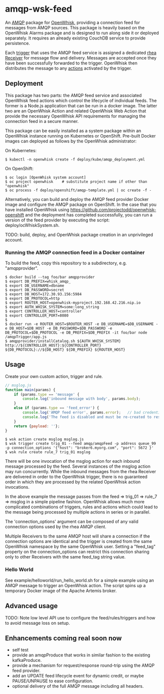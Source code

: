 # amqp-wsk-feed

An [AMQP](https://www.amqp.org/) package for [OpenWhisk](https://github.com/openwhisk/openwhisk), providing a connection feed for messages from AMQP sources.  This package is heavily based on the OpenWhisk Alarms package and is designed to run along side it or deployed separately.  It requires an already existing CouchDB service to provide persistence.

Each [trigger](https://github.com/openwhisk/openwhisk/blob/master/docs/triggers_rules.md) that uses the AMQP feed service is assigned a dedicated [rhea Receiver](https://github.com/grs/rhea#receiver) for message flow and delivery.  Messages are accepted once they have been successfully forwarded to the trigger.  OpenWhisk then distributes the message to any [actions](https://github.com/openwhisk/openwhisk/blob/master/docs/actions.md) activated by the trigger.

## Deployment

This package has two parts: the AMQP feed service and associated OpenWhisk feed actions which control the lifecycle of individual feeds.  The former is a Node.js application that can be run in a docker image.  The latter two are an OpenWhisk Action and related OpenWhisk Web Action that provide the necessary OpenWhisk API requirements for managing the connection feed in a secure manner.

This package can be easily installed as a system package within an OpenWhisk instance running on Kubernetes or OpenShift.  Pre-built Docker images can deployed as follows by the OpenWhisk administrator:

On Kubernetes:

```
$ kubectl -n openwhisk create -f deploy/kube/amqp_deployment.yml
```

On OpenShift:

```
$ oc login [OpenWhisk system account]
$ oc project openwhisk    # substitute project name if other than "openwhisk"
$ oc process -f deploy/openshift/amqp-template.yml | oc create -f -
```

Alternatively, you can build and deploy the AMQP feed provider Docker image and configure the AMQP package on OpenShift.  In the case that you have installed OpenWhisk using https://github.com/projectodd/openwhisk-openshift and the deployment has completed successfully, you can run a version of the feed provider by executing the script: deploy/ocWhiskSystem.sh. 

TODO: build, deploy, and OpenWhisk package creation in an unprivileged account.

### Running the AMQP connection feed in a Docker container

To build the feed, copy this repository to a subdirectory, e.g. "amqpprovider".

```
$ docker build --tag foo/bar amqpprovider
$ export DB_PREFIX=whisk_amqp_
$ export DB_USERNAME=dbname
$ export DB_PASSWORD=secret
$ export DB_HOST=172.30.93.156:5984
$ export DB_PROTOCOL=http
$ export ROUTER_HOST=openwhisk-myproject.192.168.42.216.nip.io
$ export AUTH_WHISK_SYSTEM=some:long_string
$ export CONTROLLER_HOST=controller
$ export CONTROLLER_PORT=8080
$ 
$ docker run -e ROUTER_HOST=$ROUTER_HOST -e DB_USERNAME=$DB_USERNAME -e DB_HOST=$DB_HOST -e DB_PASSWORD=$DB_PASSWORD -e DB_PROTOCOL=$DB_PROTOCOL -e DB_PREFIX=$DB_PREFIX -it foo/bar node /amqpTrigger/app.js
$ amqpprovider/installCatalog.sh ${AUTH_WHISK_SYSTEM} http://${CONTROLLER_HOST}:${CONTROLLER_PORT} ${DB_PROTOCOL}://${DB_HOST} ${DB_PREFIX} ${ROUTER_HOST}
```


## Usage

Create your own custom action, trigger and rule.

```js
// msglog.js
function main(params) {
    if (params.type == 'message' {
        console.log('inbound message with body', params.body);
    }
    else if (params.type == 'feed_error') {
        console.log('AMQP feed error', params.error);   // bad credentials, wrong address...
        console.log('The feed is disabled and must be re-created to resume');
    }
    return {payload: ''};
}
```

```
$ wsk action create msglog msglog.js
$ wsk trigger create trig_01 --feed amqp/amqpFeed -p address queue_99 -p connection_options '{"host": "broker6.myorg.com", "port": 5672 }'
$ wsk rule create rule_7 trig_01 msglog
```

There will be one invocation of the msglog action for each inbound message processed by the feed.  Several instances of the msglog action may run concurrently.  While the inbound messages from the rhea Receiver are delivered in order to the OpenWhisk trigger, there is no guaranteed order in which they are processed by the related OpenWhisk action invocations.

In the above example the message passes from the feed => trig_01 => rule_7 => msglog in a simple pipeline fashion.  OpenWhisk allows much more complicated combinations of triggers, rules and actions which could lead to the message being processed by multiple actions in series or in parallel.

The 'connection_options' argument can be composed of any valid connection options used by the rhea AMQP client.

Multiple Receivers to the same AMQP host will share a connection if the connection options are identical and the trigger is created from the same OpenWhisk namespace by the same OpenWhisk user.  Setting a "feed_tag" property on the connection_options can restrict this connection sharing only to other Receivers with the same feed_tag string value.

### Hello World

See example/helloworld/run_hello_world.sh for a simple example using an AMQP message to trigger an OpenWhisk action.  The script spins up a temporary Docker image of the Apache Artemis broker.

## Advanced usage

TODO: Note low level API use to configure the feed/rules/triggers and how to avoid message loss on setup.

## Enhancements coming real soon now

 - self test
 - provide an amqpProduce that works in similar fashion to the existing kafkaProduce.
 - provide a mechanism for request/response round-trip using the AMQP feed provider.
 - add an UPDATE feed lifecycle event for dynamic credit, or maybe PAUSE/UNPAUSE to ease configuration.
 - optional delivery of the full AMQP message including all headers.